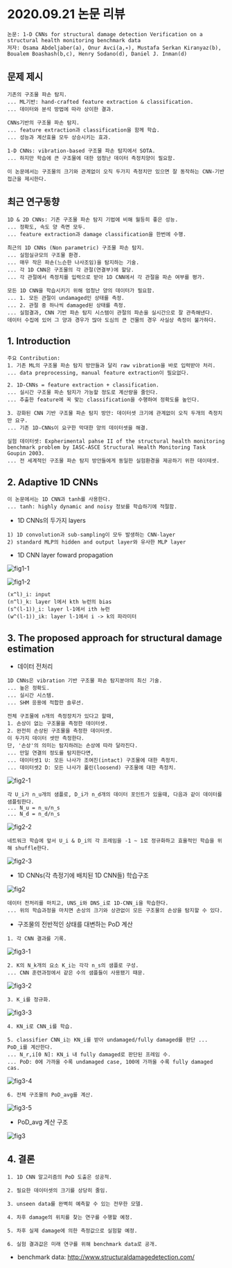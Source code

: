 # 2020.09.21 논문 리뷰

```
논문: 1-D CNNs for structural damage detection Verification on a structural health monitoring benchmark data
저자: Osama Abdeljaber(a), Onur Avci(a,∗), Mustafa Serkan Kiranyaz(b), Boualem Boashash(b,c), Henry Sodano(d), Daniel J. Inman(d)
```

## 문제 제시

```
기존의 구조물 파손 탐지.
... ML기반: hand-crafted feature extraction & classification.
... 데이터와 분석 방법에 따라 상이한 결과.

CNNs기반의 구조물 파손 탐지.
... feature extraction과 classification을 함께 학습.
... 성능과 계산효율 모두 상승시키는 효과.

1-D CNNs: vibration-based 구조물 파손 탐지에서 SOTA.
... 하지만 학습에 큰 구조물에 대한 엄청난 데이터 측정치양이 필요함.

이 논문에서는 구조물의 크기와 관계없이 오직 두가지 측정치만 있으면 잘 동작하는 CNN-기반 접근을 제시한다.
```

## 최근 연구동향

```
1D & 2D CNNs: 기존 구조물 파손 탐지 기법에 비해 월등히 좋은 성능.
... 정확도, 속도 양 측면 모두.
... feature extraction과 damage classification을 한번에 수행.

최근의 1D CNNs (Non parametric) 구조물 파손 탐지.
... 실험실규모의 구조물 환경.
... 매우 작은 파손(느슨한 나사조임)을 탐지하는 기술.
... 각 1D CNN은 구조물의 각 관절(연결부)에 할당.
... 각 관절에서 측정치를 입력으로 받아 1D CNN에서 각 관절을 파손 여부를 평가.

모든 1D CNN을 학습시키기 위해 엄청난 양의 데이터가 필요함.
... 1. 모든 관절이 undamaged인 상태를 측정.
... 2. 관절 중 하나씩 damaged된 상태를 측정. 
... 실험결과, CNN 기반 파손 탐지 시스템이 관절의 파손을 실시간으로 잘 관측해낸다.
데이터 수집에 있어 그 양과 경우가 많아 도심의 큰 건물의 경우 사실상 측정이 불가하다.
```

## 1. Introduction

```
주요 Contribution:
1. 기존 ML의 구조물 파손 탐지 방안들과 달리 raw vibration을 바로 입력받아 처리.
... data preprocessing, manual feature extraction이 필요없다.

2. 1D-CNNs = feature extraction + classification.
... 실시간 구조물 파손 탐지가 가능할 정도로 계산량을 줄인다.
... 추출한 feature에 꼭 맞는 classification을 수행하여 정확도를 높인다.

3. 강화된 CNN 기반 구조물 파손 탐지 방안: 데이터셋 크기에 관계없이 오직 두개의 측정치만 요구.
... 기존 1D-CNNs이 요구한 막대한 양의 데이터셋을 해결.
```

```
실험 데이터셋: Expherimental pahse II of the structural health monitoring benchmark problem by IASC-ASCE Structural Health Monitoring Task Goupin 2003.
... 전 세계적인 구조물 파손 탐지 방안들에게 동일한 실험환경을 제공하기 위한 데이테셋.
```

## 2. Adaptive 1D CNNs

```
이 논문에서는 1D CNN과 tanh를 사용한다.
... tanh: highly dynamic and noisy 정보를 학습하기에 적절함.
```

- 1D CNNs의 두가지 layers

```
1) 1D convolution과 sub-sampling이 모두 발생하는 CNN-layer
2) standard MLP의 hidden and output layer와 유사한 MLP layer
```

- 1D CNN layer foward propagation

![fig1-1](./img/fig1-1.PNG)

![fig1-2](./img/fig1-2.PNG)

```
(x^l)_i: input
(n^l)_k: layer l에서 kth 뉴런의 bias
(s^(l-1))_i: layer l-1에서 ith 뉴런
(w^(l-1))_ik: layer l-1에서 i -> k의 파라미터
```

## 3. The proposed approach for structural damage estimation

- 데이터 전처리

```
1D CNNs은 vibration 기반 구조물 파손 탐지분야의 최신 기술.
... 높은 정확도.
... 실시간 시스템.
... SHM 응용에 적합한 솔루션.

전체 구조물에 n개의 측정장치가 있다고 할때,
1. 손상이 없는 구조물을 측정한 데이터셋.
2. 완전히 손상된 구조물을 측정한 데이터셋.
이 두가지 데이터 셋만 측정한다.
단, '손상'의 의미는 탐지하려는 손상에 따라 달라진다.
... 만일 연결의 정도를 탐지한다면,
... 데이터셋1 U: 모든 나사가 조여진(intact) 구조물에 대한 측정치.
... 데이터셋2 D: 모든 나사가 풀린(loosend) 구조물에 대한 측정치.
```

![fig2-1](./img/fig2-1.PNG)

```
각 U_i가 n_u개의 샘플로, D_i가 n_d개의 데이터 포인트가 있을때, 다음과 같이 데이터를 샘플링한다.
... N_u = n_u/n_s
... N_d = n_d/n_s
```

![fig2-2](./img/fig2-2.PNG)

```
네트워크 학습에 앞서 U_i & D_i의 각 프레임을 -1 ~ 1로 정규화하고 효율적인 학습을 위해 shuffle한다.
```

![fig2-3](./img/fig2-3.PNG)

- 1D CNNs(각 측정기에 배치된 1D CNN들) 학습구조

![fig2](./img/fig2.PNG)

```
데이터 전처리를 마치고, UNS_i와 DNS_i로 1D-CNN_i을 학습한다.
... 위의 학습과정을 마치면 손상의 크기와 상관없이 모든 구조물의 손상을 탐지할 수 있다.
```

- 구조물의 전반적인 상태를 대변하는 PoD 계산

```
1. 각 CNN 결과를 기록.
```

![fig3-1](./img/fig3-1.PNG)

```
2. K의 N_k개의 요소 K_i는 각각 n_s의 샘플로 구성.
... CNN 훈련과정에서 같은 수의 샘플들이 사용됐기 때문.
```

![fig3-2](./img/fig3-2.PNG)

```
3. K_i를 정규화.
```

![fig3-3](./img/fig3-3.PNG)

```
4. KN_i로 CNN_i를 학습.

5. classifier CNN_i는 KN_i를 받아 undamaged/fully damaged를 판단 ... PoD_i를 계산한다.
... N_r,i[0 N]: KN_i 내 fully damaged로 판단된 프레임 수.
... PoD: 0에 가까울 수록 undamaged case, 100에 가까울 수록 fully damaged cas.
```

![fig3-4](./img/fig3-4.PNG)

```
6. 전체 구조물의 PoD_avg를 계산.
```

![fig3-5](./img/fig3-5.PNG)

- PoD_avg 계산 구조

![fig3](./img/fig3.PNG)

## 4. 결론

```
1. 1D CNN 알고리즘의 PoD 도출은 성공적.

2. 필요한 데이터셋의 크기를 상당히 줄임.

3. unseen data를 완벽히 예측할 수 있는 전무한 모델.

4. 차후 damage의 위치를 찾는 연구를 수행할 예정.

5. 차후 실제 damage에 의한 측정값으로 실험할 예정.

6. 실험 결과값은 미래 연구를 위해 benchmark data로 공개.
```

- benchmark data: <http://www.structuraldamagedetection.com/>